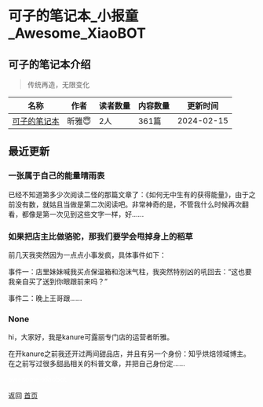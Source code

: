 # 可子的笔记本_小报童_Awesome_XiaoBOT

## 可子的笔记本介绍
> 传统再造，无限变化  
  


|名称|作者|读者数量|内容数量|更新时间|
|---|---|---|---|---|
|[可子的笔记本](https://xiaobot.net/p/kezibook?refer=9c3f1c95-a052-465a-9902-f6d75080262a)|昕雅😇|2人|361篇|2024-02-15|

## 最近更新
### 一张属于自己的能量晴雨表

已经不知道第多少次阅读二怪的那篇文章了：《如何无中生有的获得能量》，由于之前没有数，就姑且当做是第二次阅读吧。非常神奇的是，不管我什么时候再次翻看，都像是第一次见到这些文字一样，好......

### 如果把店主比做骆驼，那我们要学会甩掉身上的稻草

前几天我突然因为一点点小事发疯，具体事件如下：

事件一：店里妹妹喊我买点保温箱和泡沫气柱，我突然特别凶的吼回去：“这也要我亲自买了送到你眼跟前来吗？”

事件二：晚上王哥跟......

### None

hi，大家好，我是kanure可露丽专门店的运营者昕雅。

在开kanure之前我还开过两间甜品店，并且有另一个身份：知乎烘焙领域博主。在之前写过很多甜品相关的科普文章，并把自己身份定......


<a href="https://github.com/Reno9527/awesome-xiaobot" style="color: white; text-decoration: none;">awesome-xiaobot</a>

返回 [首页](../README.md)
